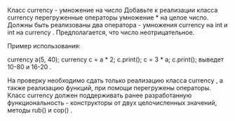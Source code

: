 Класс currency - умножение на число
Добавьте к реализации класса 
currency
 перегруженные операторы умножение 
*
 на целое число. Должны быть реализованы два оператора - умножения 
currency
 на 
int
 и 
int
 на 
currency
. Предполагается, что число неотрицательное.

Пример использования:

currency a(5, 40);
currency c = a * 2;
c.print();
с = 3 * a;
c.print();
выведет 
10-80
 и 
16-20
.

На проверку необходимо сдать только реализацию класса 
currency
, а также реализацию функций, при помощи перегружены операторы. Класс 
currency
 должен поддерживать ранее разработанную функциональность - конструкторы от двух целочисленных значений, методы 
rub()
 и 
cop()
.